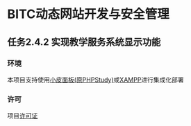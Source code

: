 # BITC动态网站开发与安全管理
## 任务2.4.2 实现教学服务系统显示功能
### 环境
本项目支持使用[小皮面板(原PHPStudy)](https://www.xp.cn/php-study)或[XAMPP](https://www.apachefriends.org/zh_cn/index.html)进行集成化部署

### 许可
项目[许可证](./LICENSE)